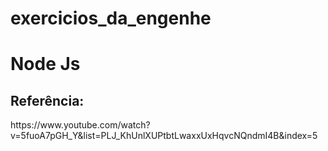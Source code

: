 # exercicios_da_engenhe

<h1> Node Js </h1>

<h2> Referência: </h2>
<p> https://www.youtube.com/watch?v=5fuoA7pGH_Y&list=PLJ_KhUnlXUPtbtLwaxxUxHqvcNQndmI4B&index=5 </p>